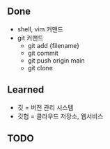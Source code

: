 ## Done

- shell, vim 커맨드
- git 커맨드
  - git add {filename}
  - git commit
  - git push origin main
  - git clone

## Learned

- 깃 = 버전 관리 시스템
- 깃헙 = 클라우드 저장소, 웹서비스

## TODO


